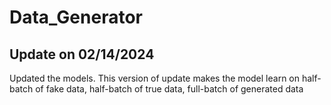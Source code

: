 # Data_Generator

## Update on 02/14/2024
Updated the models. This version of update makes the model learn on half-batch of fake data, half-batch of true data, full-batch of generated data